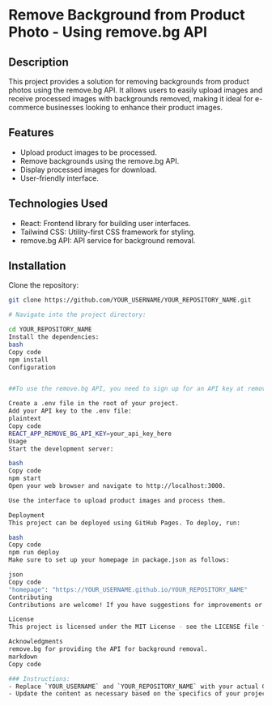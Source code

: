 # Remove Background from Product Photo - Using remove.bg API

## Description
This project provides a solution for removing backgrounds from product photos using the remove.bg API. It allows users to easily upload images and receive processed images with backgrounds removed, making it ideal for e-commerce businesses looking to enhance their product images.

## Features
- Upload product images to be processed.
- Remove backgrounds using the remove.bg API.
- Display processed images for download.
- User-friendly interface.

## Technologies Used
- React: Frontend library for building user interfaces.
- Tailwind CSS: Utility-first CSS framework for styling.
- remove.bg API: API service for background removal.

## Installation
 Clone the repository:
   ```bash
   git clone https://github.com/YOUR_USERNAME/YOUR_REPOSITORY_NAME.git

# Navigate into the project directory:

cd YOUR_REPOSITORY_NAME
Install the dependencies:
bash
Copy code
npm install
Configuration


##To use the remove.bg API, you need to sign up for an API key at remove.bg.

Create a .env file in the root of your project.
Add your API key to the .env file:
plaintext
Copy code
REACT_APP_REMOVE_BG_API_KEY=your_api_key_here
Usage
Start the development server:

bash
Copy code
npm start
Open your web browser and navigate to http://localhost:3000.

Use the interface to upload product images and process them.

Deployment
This project can be deployed using GitHub Pages. To deploy, run:

bash
Copy code
npm run deploy
Make sure to set up your homepage in package.json as follows:

json
Copy code
"homepage": "https://YOUR_USERNAME.github.io/YOUR_REPOSITORY_NAME"
Contributing
Contributions are welcome! If you have suggestions for improvements or want to contribute to the project, feel free to create a pull request.

License
This project is licensed under the MIT License - see the LICENSE file for details.

Acknowledgments
remove.bg for providing the API for background removal.
markdown
Copy code

### Instructions:
- Replace `YOUR_USERNAME` and `YOUR_REPOSITORY_NAME` with your actual GitHub username and repository name in the cloning instructions and `homepage` section.
- Update the content as necessary based on the specifics of your project, especially under sections like **Usage** and **Features**. 

